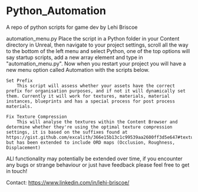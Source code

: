 # Python_Automation
 A repo of python scripts for game dev by Lehi Briscoe

 automation_menu.py
    Place the script in a Python folder in your Content directory in Unreal, then navigate to your project settings, scroll all the way to the bottom of the left menu and select Python, one of the top options will say startup scripts, add a new array element and type in "automation_menu.py". Now when you restart your project you will have a new menu option called Automation with the scripts below.

    Set Prefix
        This script will assess whether your assets have the correct prefix for organisation purposes, and if not it will dynamically set them. Currently it will work for textures, materials, material instances, blueprints and has a special process for post process materials.

    Fix Texture Compression
        This will analyse the textures within the Content Browser and determine whether they're using the optimal texture compression settings, it is based on the suffixes found at https://gist.github.com/excalith/366e15b13c1c99539aa2600ff3d5e647#textures but has been extended to include ORD maps (Occlusion, Roughness, Displacement)

ALl functionality may potentially be extended over time, if you encounter any bugs or strange behaviour or just have feedback please feel free to get in touch! 

Contact: https://www.linkedin.com/in/lehi-briscoe/
